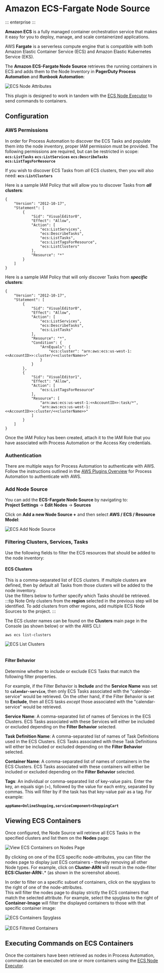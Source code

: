 # Amazon ECS-Fargate Node Source

::: enterprise
:::

**Amazon ECS** is a fully managed container orchestration service that makes it easy for you to deploy, manage, and scale containerized applications.

AWS **Fargate** is a serverless compute engine that is compatible with both Amazon Elastic Container Service (ECS) and Amazon Elastic Kubernetes Service (EKS).

The **Amazon ECS-Fargate Node Source** retrieves the running containers in ECS and adds them to the Node Inventory in **PagerDuty Process Automation** and **Runbook Automation**:

![ECS Node Attributes](/assets/img/aws-ecs-node-attributes.png)<br>

This plugin is designed to work in tandem with the [ECS Node Executor](/manual/projects/node-execution/aws-ecs) to send commands to containers.

## Configuration

### AWS Permissions
In order for Process Automation to discover the ECS Tasks and populate them into the node inventory, proper IAM permission must be provided.
The following permissions are required, but can be restricted in scope:
**`ecs:ListTasks`**
**`ecs:ListServices`**
**`ecs:DescribeTasks`**
**`ecs:ListTagsForResource`**

If you wish to discover ECS Tasks from _all_ ECS clusters, then you will also need:
**`ecs:ListClusters`**

Here is a sample IAM Policy that will allow you to discover Tasks from **_all_ clusters**:
```
{
    "Version": "2012-10-17",
    "Statement": [
        {
            "Sid": "VisualEditor0",
            "Effect": "Allow",
            "Action": [
                "ecs:ListServices",
                "ecs:DescribeTasks",
                "ecs:ListTasks",
                "ecs:ListTagsForResource",
                "ecs:ListClusters"
            ],
            "Resource": "*"
        }
    ]
}
```

Here is a sample IAM Policy that will only discover Tasks from **_specific_ clusters**:
```
{
    "Version": "2012-10-17",
    "Statement": [
        {
            "Sid": "VisualEditor0",
            "Effect": "Allow",
            "Action": [
                "ecs:ListServices",
                "ecs:DescribeTasks",
                "ecs:ListTasks"
            ],
            "Resource": "*",
            "Condition": {
                "ArnEquals": {
                    "ecs:cluster": "arn:aws:ecs:us-west-1:<<AccountID>>:cluster/<<clusterName>>"
                }
            }
        },
        {
            "Sid": "VisualEditor1",
            "Effect": "Allow",
            "Action": [
                "ecs:ListTagsForResource"
            ],
            "Resource": [
                "arn:aws:ecs:us-west-1:<<AccountID>>:task/*",
                "arn:aws:ecs:us-west-1:<<AccountID>>:cluster/<<clusterName>>"
            ]
        }
    ]
}
```

Once the IAM Policy has been created, attach it to the IAM Role that you have associated with Process Automation or the Access Key credentials.

### Authentication
There are multiple ways for Process Automation to authenticate with AWS. Follow the instructions outlined in the [AWS Plugins Overview](/docs/manual/plugins/aws-plugins-overview.html) for Process Automation to authenticate with AWS.

### Add Node Source
You can add the **ECS-Fargate Node Source** by navigating to:<br>
**Project Settings** -> **Edit Nodes** -> **Sources**

Click on **Add a new Node Source +** and then select **AWS / ECS / Resource Model**:

![ECS Add Node Source](/assets/img/aws-ecs-add-node-source.png)<br>

### Filtering Clusters, Services, Tasks

Use the following fields to filter the ECS resources that should be added to the node inventory:

#### **ECS Clusters** 
This is a comma-separated list of ECS clusters. If multiple clusters are defined, then by default all Tasks from those clusters will be added to the node inventory.  
Use the filters below to further specify which Tasks should be retrieved.
:::tip Note
Only clusters from the **region** selected in the previous step will be identified. To add clusters from other regions, add multiple ECS Node Sources to the project.
:::

The ECS cluster names can be found on the **Clusters** main page in the Console (as shown below) or with the AWS CLI: 

    aws ecs list-clusters

![ECS List Clusters](/assets/img/aws-ecs-list-clusters.png)<br><br>

#### **Filter Behavior** 
Determine whether to include or exclude ECS Tasks that match the following filter properties.  

For example, if the Filter Behavior is **Include** and the **Service Name**
was set to **`calendar-service`**, then only ECS Tasks associated with the "calendar-service" would be retrieved.  On the other hand, if the Filter Behavior is set to **Exclude**, then all ECS
tasks _except_ those associated with the "calendar-service" would be retrieved.

**Service Name**: A comma-separated list of names of Services in the ECS Clusters.  ECS Tasks associated with these Services will either be included or excluded depending on the **Filter Behavior** selected.

**Task Definition Name**: A comma-separated list of names of Task Definitions used in the ECS Clusters.  ECS Tasks associated with these Task Definitions will either be included or excluded depending on the **Filter Behavior** selected.

**Container Name**: A comma-separated list of names of containers in the ECS Clusters.  ECS Tasks associated with these containers will either be included or excluded depending on the **Filter Behavior** selected.

**Tags**: An individual or comma-separated list of key-value pairs. Enter the key, an equals sign (=), followed by the value for each entry, separated by commas. This will filter by if the task has that key-value pair as a tag. For example:

**`appName=OnlineShopping,serviceComponent=ShoppingCart`**

## Viewing ECS Containers

Once configured, the Node Source will retrieve all ECS Tasks in the specified clusters and list them on the **Nodes** page:

![View ECS Containers on Nodes Page](/assets/img/aws-ecs-node-attributes.png)

By clicking on one of the ECS specific node-attributes, you can filter the nodes page to display just ECS containers - thereby removing all other Node types.
For example, click on **Cluster-ARN** will result in the node-filter **ECS:Cluster-ARN:.*** (as shown in the screenshot above).

In order to filter on a specific subset of containers, click on the spyglass to the right of one of the node-attributes.  
This will filter the nodes page to display strictly the ECS containers that match the selected attribute.  For example, select the spyglass 
to the right of **Container-Image** will filter the displayed containers to those with that specific container image:

![ECS Containers Spyglass](/assets/img/aws-ecs-select-spyglass.png)<br><br>
![ECS Filtered Containers](/assets/img/aws-ecs-filtered-containers.png)<br>

## Executing Commands on ECS Containers

Once the containers have been retrieved as nodes in Process Automation, commands can be executed on one or more containers using the [ECS Node Executor](/manual/projects/node-execution/aws-ecs).